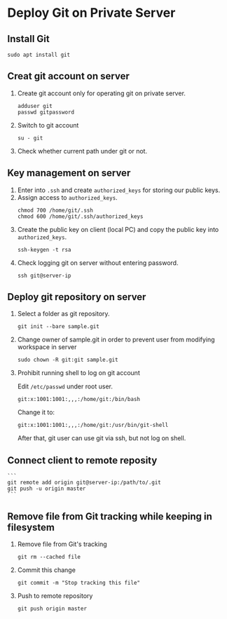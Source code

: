# Deploy Git on Private Server

## Install Git 
```
sudo apt install git
```

## Creat git account on server
1. Create git account only for operating git on private server. 
    ```
    adduser git
    passwd gitpassword
    ```
2. Switch to git account
    ```
    su - git
    ```
3. Check whether current path under git or not.
   
## Key management on server
1. Enter into `.ssh` and create `authorized_keys` for storing our public keys. 
2. Assign access to `authorized_keys`. 
    ```
    chmod 700 /home/git/.ssh
    chmod 600 /home/git/.ssh/authorized_keys
    ```
3. Create the public key on client (local PC) and copy the public key into `authorized_keys`.
    ```
    ssh-keygen -t rsa
    ```
4. Check logging git on server without entering password. 
    ```
    ssh git@server-ip
    ```

## Deploy git repository on server
1. Select a folder as git repository.
    ```
    git init --bare sample.git
    ```
2. Change owner of sample.git in order to prevent user from modifying workspace in server
    ```
    sudo chown -R git:git sample.git
    ```
3. Prohibit running shell to log on git account 

    Edit `/etc/passwd` under root user.
    ```
    git:x:1001:1001:,,,:/home/git:/bin/bash
    ```
    Change it to:
    ```
    git:x:1001:1001:,,,:/home/git:/usr/bin/git-shell
    ```
    After that, git user can use git via ssh, but not log on shell. 

## Connect client to remote reposity
    ```
    git remote add origin git@server-ip:/path/to/.git
    git push -u origin master
    ```

## Remove file from Git tracking while keeping in filesystem
1. Remove file from Git's tracking
    ```
    git rm --cached file
    ```
2. Commit this change
    ```
    git commit -m "Stop tracking this file"
    ```
3. Push to remote repository
    ```
    git push origin master
    ```



